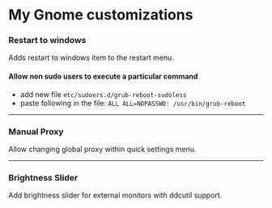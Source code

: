 # My Gnome customizations

### Restart to windows
Adds restart to windows item to the restart menu.
#### Allow non sudo users to execute a particular command
* add new file `etc/sudoers.d/grub-reboot-sudoless`
* paste following in the file: `ALL ALL=NOPASSWD: /usr/bin/grub-reboot`

---
### Manual Proxy
Allow changing global proxy within quick settings menu.

---
### Brightness Slider
Add brightness slider for external monitors with ddcutil support.

